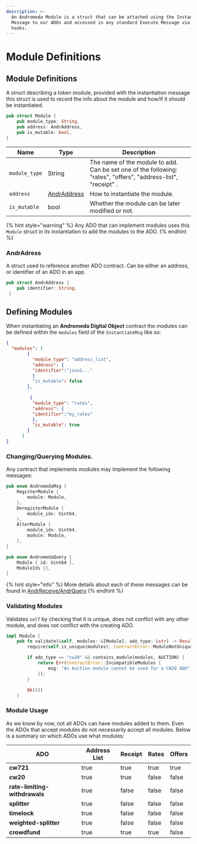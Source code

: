 ```yaml
---
description: >-
  An Andromeda Module is a struct that can be attached using the Instantiate
  Message to our ADOs and accessed in any standard Execute Message via generic
  hooks.
---
```


# Module Definitions

## Module Definitions

A struct describing a token module, provided with the instantiation message this struct is used to record the info about the module and how/if it should be instantiated.

```rust
pub struct Module {
    pub module_type: String,
    pub address: AndrAddress,
    pub is_mutable: bool,
}
```

| Name          | Type                                                                           | Description                                                                                                    |
| ------------- | ------------------------------------------------------------------------------ | -------------------------------------------------------------------------------------------------------------- |
| `module_type` | String                                                                         | The name of the module to add. Can be set one of the following: "rates", "offers", "address-list", "receipt" . |
| `address`     | [AndrAddress](../platform-and-framework/common-types/recipient.md#andraddress) | How to instantiate the module.                                                                                 |
| `is_mutable`  | bool                                                                           | Whether the module can be later modified or not.                                                               |

{% hint style="warning" %}
Any ADO that can implement modules uses this `Module` struct in its instantiation  to add the modules to the ADO.&#x20;
{% endhint %}

### AndrAdress

A struct used to reference  another ADO contract. Can be either an address, or identifier of an ADO in an app.&#x20;

```rust
pub struct AndrAddress {
    pub identifier: String,
 }
```

## Defining Modules

When instantiating an **Andromeda Digital Object** contract the modules can be defined within the `modules` field of the `InstantiateMsg` like so:

```json
{
  "modules": [
        {
          "module_type": "address_list",
          "address": {
          "identifier":"juno1..."
          }
          "is_mutable": false
        },
        
         {
          "module_type": "rates",
          "address": {
          "identifier":"my_rates"
          },
          "is_mutable": true
        }
      ]
}
```

### Changing/Querying Modules.

Any contract that implements modules may implement the following messages:

```rust
pub enum AndromedaMsg {
    RegisterModule {
        module: Module,
    },
    DeregisterModule {
        module_idx: Uint64,
    },
    AlterModule {
        module_idx: Uint64,
        module: Module,
    },
}

pub enum AndromedaQuery {
    Module { id: Uint64 },
    ModuleIds {},
}

```

{% hint style="info" %}
More details about each of these messages can be found in [AndrReceive/AndrQuery](../platform-and-framework/ado\_base.md#modules)
{% endhint %}

### Validating Modules

Validates `self` by checking that it is unique, does not conflict with any other module, and does not conflict with the creating ADO.

```rust
impl Module {
    pub fn validate(&self, modules: &[Module], ado_type: &str) -> Result<(), ContractError> {
        require(self.is_unique(modules), ContractError::ModuleNotUnique {})?;

        if ado_type == "cw20" && contains_module(modules, AUCTION) {
            return Err(ContractError::IncompatibleModules {
                msg: "An Auction module cannot be used for a CW20 ADO".to_string(),
            });
        }

        Ok(())
    }
```

### Module Usage&#x20;

As we know by now, not all ADOs can have modules added to them. Even the ADOs that accept modules do not necessarily accept all modules. Below is a summary on which ADOs use what modules:

<table><thead><tr><th>ADO</th><th data-type="checkbox">Address List</th><th data-type="checkbox">Receipt</th><th data-type="checkbox">Rates</th><th data-type="checkbox">Offers</th></tr></thead><tbody><tr><td><strong>cw721</strong></td><td>true</td><td>true</td><td>true</td><td>true</td></tr><tr><td><strong>cw20</strong></td><td>true</td><td>true</td><td>false</td><td>false</td></tr><tr><td><strong>rate-limiting-withdrawals</strong></td><td>true</td><td>false</td><td>false</td><td>false</td></tr><tr><td><strong>splitter</strong></td><td>true</td><td>false</td><td>false</td><td>false</td></tr><tr><td><strong>timelock</strong></td><td>true</td><td>false</td><td>false</td><td>false</td></tr><tr><td><strong>weighted-splitter</strong></td><td>true</td><td>false</td><td>false</td><td>false</td></tr><tr><td><strong>crowdfund</strong></td><td>true</td><td>true</td><td>true</td><td>false</td></tr></tbody></table>
